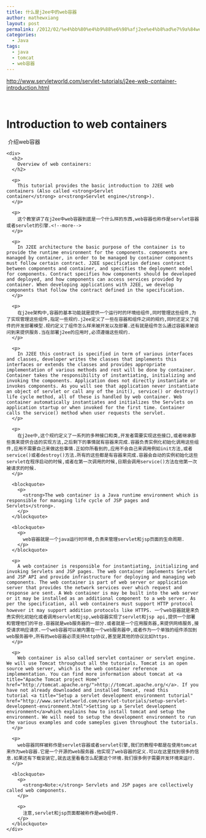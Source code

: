 ```yaml
---
title: 什么是j2ee中的web容器
author: mathewxiang
layout: post
permalink: /2012/02/%e4%bb%80%e4%b9%88%e6%98%afj2ee%e4%b8%ad%e7%9a%84web%e5%ae%b9%e5%99%a8/
categories:
  - Java
tags:
  - java
  - tomcat
  - web容器
---
```

<http://www.servletworld.com/servlet-tutorials/j2ee-web-container-introduction.html>

 

# Introduction to web containers

<div>
  <div id="node-9">
    <div>
       介绍web容器
    </div>
    
    <div>
      <h2>
        Overview of web containers:
      </h2>
      
      <p>
        This tutorial provides the basic introduction to J2EE web containers (Also called <strong>Servlet container</strong> or<strong>Servlet engine</strong>).
      </p>
      
      <p>
        这个教室讲了在j2ee中web容器到底是一个什么样的东西,web容器也称作是servlet容器或者servlet的引擎.<!--more-->
      </p>
      
      <p>
        In J2EE architecture the basic purpose of the container is to provide the runtime environment for the components. components are managed by container, in order to be managed by container components must follow certain contract. J2EE specification defines contract between components and container, and specifies the deployment model for components. Contract specifies how components should be developed and deployed, and how components can access services provided by container. When developing applications with J2EE, we develop components that follow the contract defined in the specification.
      </p>
      
      <p>
        在j2ee架构中,容器的基本功能就是提供一个运行时的环境给组件,同时管理这些组件,为了实现管理这些组件,指定一些规约.j2ee定义了一些在容器和组件之间的规约,同时还定义了组件的开发部署模型.规约定义了组件怎么样来被开发以及部署.还有就是组件怎么通过容器来被访问到来提供服务.当在部署j2ee的应用时,必须遵循这些规约.
      </p>
      
      <p>
        In J2EE this contract is specified in term of various interfaces and classes, developer writes the classes that implements this interfaces or extends the classes and provides appropriate implementation of various methods and rest will be done by container. Container takes the responsibility of instantiating, initializing and invoking the components. Application does not directly instantiate or invokes components. As you will see that application never instantiate an object of servlet or call any of the init(), service() or destroy() life cycle method, all of these is handled by web container. Web container automatically instantiates and initializes the Servlets on application startup or when invoked for the first time. Container calls the service() method when user requests the servlet.
      </p>
      
      <p>
        在j2ee中,这个规约定义了一系列的多种接口和类,开发者需要实现这些接口,或者继承那些类来提供合适的实现方法,之后剩下的事情就有容器来完成.容器负责实例化初始化调用这些组件,应用不需要自己来做这些事情.正如你所看到的,应用不会自己来调用例如init方法,或者service()或者destroy()方法.所有的这些都是有容器来完成.容器会自动的实例初始化这些servlet在程序启动的时候,或者在第一次调用的时候,日期会调用service()方法在他第一次被请求的时候.
      </p>
      
      <blockquote>
        <p>
          <strong>The web container is a Java runtime environment which is responsible for managing life cycle of JSP pages and Servlets</strong>.
        </p>
      </blockquote>
      
      <blockquote>
        <p>
          web容器就是一个java运行时环境,负责来管理servlet和jsp页面的生命周期.
        </p>
      </blockquote>
      
      <p>
        A web container is responsible for instantiating, initializing and invoking Servlets and JSP pages. The web container implements Servlet and JSP API and provide infrastructure for deploying and managing web components. The web container is part of web server or application server that provides the network services over which request and response are sent. A Web container is may be built into the web server or it may be installed as an additional component to a web server. As per the specification, all web containers must support HTTP protocol however it may support addition protocols like HTTPS. 一个web容器就是来负责实例化初始化或者调用servlet和jsp,web容器实现了servlet和jsp api,提供一个部署和管理他们的平台.容器就是web服务器的一部分.或者就是一个应用服务器,来提供网络服务,接受请求响应请求.一个web容器可以被内置在一个web服务器中,或者作为一个单独的组件添加到web服务器中,所有的web容器必须支持http协议,甚至是其他的协议比如https.
      </p>
      
      <p>
        Web container is also called servlet container or servlet engine. We will use Tomcat throughout all the tutorials. Tomcat is an open source web server, which is the web container reference implementation. You can find more information about tomcat at <a title="Apache Tomcat project Home" href="http://tomcat.apache.org/">http://tomcat.apache.org/</a>. If you have not already downloaded and installed Tomcat, read this tutorial <a title="Setup a servlet development environment tutorial" href="http://www.servletworld.com/servlet-tutorials/setup-servlet-development-environment.html">Setting up a Servlet development environment</a>which explains how to install tomcat and setup the environment. We will need to setup the development environment to run the various examples and code sameples given throughout the tutorials.
      </p>
      
      <p>
        web容器同样被称作是servlet容器或者servlet引擎,我们的教程中都是在使用tomcat来作为web容器.它是一个开源的web服务器.他实现了web容器的定义.可以在这里找到很多的信息.如果还有下载安装它,就去这里看看怎么配置这个环境.我们很多例子需要开发环境来运行.
      </p>
      
      <blockquote>
        <p>
          <strong>Note:</strong> Servlets and JSP pages are collectively called web components.
        </p>
        
        <p>
          注意,servlet和jsp页面都被称作是web组件.
        </p>
      </blockquote>
    </div>
  </div>
</div>